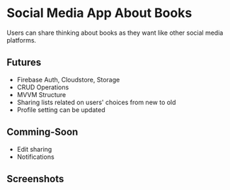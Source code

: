 # Social Media App About Books
Users can share thinking about books as they want like other social media platforms.

## Futures
- Firebase Auth, Cloudstore, Storage
- CRUD Operations
- MVVM Structure
- Sharing lists related on users' choices from new to old
- Profile setting can be updated

## Comming-Soon
- Edit sharing
- Notifications

## Screenshots
